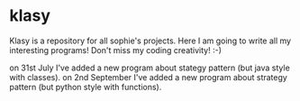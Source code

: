 # klasy
Klasy is a repository for all sophie's projects.
Here I am going to write all my interesting programs!
Don't miss my coding creativity! :-)

on 31st July I've added a new program about stategy pattern (but java style with classes). 
on 2nd September I've added a new program about strategy pattern (but python style with functions).

